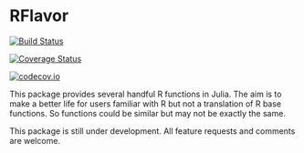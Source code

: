 # RFlavor

[![Build Status](https://travis-ci.org/panlanfeng/RFlavor.jl.svg?branch=master)](https://travis-ci.org/panlanfeng/RFlavor.jl)

[![Coverage Status](https://coveralls.io/repos/panlanfeng/RFlavor.jl/badge.svg?branch=master&service=github)](https://coveralls.io/github/panlanfeng/RFlavor.jl?branch=master)

[![codecov.io](http://codecov.io/github/panlanfeng/RFlavor.jl/coverage.svg?branch=master)](http://codecov.io/github/panlanfeng/RFlavor.jl?branch=master)


This package provides several handful R functions in Julia.
The aim is to make a better life for users familiar with R but not a translation of R base functions. So functions could be similar but may not be exactly the same.

This package is still under development. All feature requests and comments are welcome.
